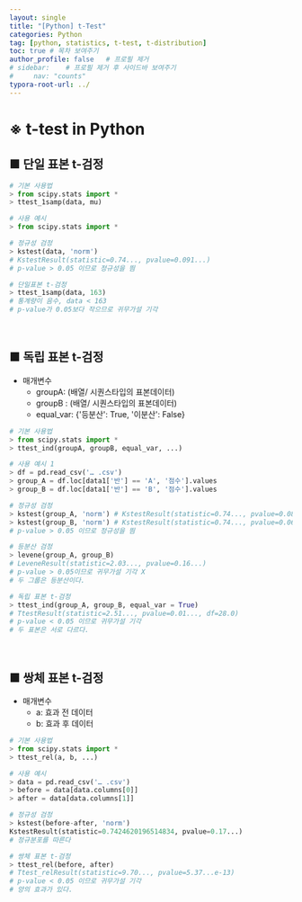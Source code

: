 ```yaml
---
layout: single
title: "[Python] t-Test"
categories: Python
tag: [python, statistics, t-test, t-distribution]
toc: true # 목차 보여주기
author_profile: false   # 프로필 제거
# sidebar:    # 프로필 제거 후 사이드바 보여주기
#     nav: "counts"
typora-root-url: ../
---
```


# ※ t-test in Python

## ■ 단일 표본 t-검정

```py
# 기본 사용법
> from scipy.stats import *
> ttest_1samp(data, mu)
```

```py
# 사용 예시
> from scipy.stats import *

# 정규성 검정
> kstest(data, 'norm') 
# KstestResult(statistic=0.74..., pvalue=0.091...)
# p-value > 0.05 이므로 정규성을 띔

# 단일표본 t-검정
> ttest_1samp(data, 163)
# 통계량이 음수, data < 163
# p-value가 0.05보다 작으므로 귀무가설 기각
```

<br>

## ■ 독립 표본 t-검정
- 매개변수
  - groupA: (배열/ 시퀀스타입의 표본데이터)
  - groupB : (배열/ 시퀀스타입의 표본데이터)
  - equal_var: {'등분산': True, '이분산': False}

```py
# 기본 사용법
> from scipy.stats import *
> ttest_ind(groupA, groupB, equal_var, ...)
```

```py
# 사용 예시 1
> df = pd.read_csv('… .csv')
> group_A = df.loc[data1['반'] == 'A', '점수'].values
> group_B = df.loc[data1['반'] == 'B', '점수'].values

# 정규성 검정
> kstest(group_A, 'norm') # KstestResult(statistic=0.74..., pvalue=0.081...)
> kstest(group_B, 'norm') # KstestResult(statistic=0.74..., pvalue=0.061...)
# p-value > 0.05 이므로 정규성을 띔

# 등분산 검정
> levene(group_A, group_B)
# LeveneResult(statistic=2.03..., pvalue=0.16...)
# p-value > 0.05이므로 귀무가설 기각 X
# 두 그룹은 등분산이다.

# 독립 표본 t-검정
> ttest_ind(group_A, group_B, equal_var = True)
# TtestResult(statistic=2.51..., pvalue=0.01..., df=28.0)
# p-value < 0.05 이므로 귀무가설 기각
# 두 표본은 서로 다르다.
```

<br>

## ■ 쌍체 표본 t-검정
- 매개변수
  - a: 효과 전 데이터
  - b: 효과 후 데이터

```py
# 기본 사용법
> from scipy.stats import *
> ttest_rel(a, b, ...)
```

```py
# 사용 예시
> data = pd.read_csv('… .csv')
> before = data[data.columns[0]]
> after = data[data.columns[1]]

# 정규성 검정
> kstest(before-after, 'norm')
KstestResult(statistic=0.7424620196514834, pvalue=0.17...)
# 정규분포를 따른다

# 쌍체 표본 t-검정
> ttest_rel(before, after)
# Ttest_relResult(statistic=9.70..., pvalue=5.37...e-13)
# p-value < 0.05 이므로 귀무가설 기각
# 양의 효과가 있다.
